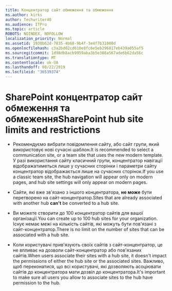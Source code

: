 ```yaml
---
title: Концентратор сайт обмеження та обмеження
ms.author: kirks
author: Techwriter40
ms.audience: ITPro
ms.topic: article
ROBOTS: NOINDEX, NOFOLLOW
localization_priority: Normal
ms.assetid: 1930b62d-7035-4b68-9b4f-3e4f7b31000d
ms.openlocfilehash: c3a2bd02cd610e8fc6e5eb296817eb439a055af5
ms.sourcegitcommit: 1d98db8acb9959aba3b5e308a567ade6b62da56c
ms.translationtype: MT
ms.contentlocale: uk-UA
ms.lasthandoff: 08/22/2019
ms.locfileid: "36539374"
---
```

# <a name="sharepoint-hub-site-limits-and-restrictions"></a><span data-ttu-id="3a764-102">SharePoint концентратор сайт обмеження та обмеження</span><span class="sxs-lookup"><span data-stu-id="3a764-102">SharePoint hub site limits and restrictions</span></span>

- <span data-ttu-id="3a764-103">Рекомендуємо вибрати повідомлення сайту, або сайт групи, який використовує нові сучасні шаблон.</span><span class="sxs-lookup"><span data-stu-id="3a764-103">It is recommended to select a communication site, or a team site that uses the new modern template.</span></span> <span data-ttu-id="3a764-104">У разі використання сайту класичний групи, концентратор навігації відображатиметься лише у сучасних сторінки і параметри сайту концентратор відображається лише на сучасних сторінок.</span><span class="sxs-lookup"><span data-stu-id="3a764-104">If you use a classic team site, the hub navigation will appear only on modern pages, and hub site settings will only appear on modern pages.</span></span>

- <span data-ttu-id="3a764-105">Сайти, які вже зв'язано з іншого концентратора, **не може** бути перетворено на сайт-концентратор.</span><span class="sxs-lookup"><span data-stu-id="3a764-105">Sites that are already associated with another hub **can't** be converted to a hub site.</span></span> 

- <span data-ttu-id="3a764-106">Ви можете створити до 100 концентратор сайтів для вашої організації.</span><span class="sxs-lookup"><span data-stu-id="3a764-106">You can create up to 100 hub sites for your organization.</span></span> <span data-ttu-id="3a764-107">Існує немає межі на кількість сайтів, які можуть бути пов'язані з сайт-концентратор.</span><span class="sxs-lookup"><span data-stu-id="3a764-107">There is no limit on the number of sites that can be associated with a hub site.</span></span>

- <span data-ttu-id="3a764-108">Коли користувачі прив'язують своїх сайтів з сайт-концентратор, це не впливає на дозволи сайт-концентратор або пов'язаних сайтів.</span><span class="sxs-lookup"><span data-stu-id="3a764-108">When users associate their sites with a hub site, it doesn't impact the permissions of either the hub site or the associated sites.</span></span> <span data-ttu-id="3a764-109">Важливо, щоб переконатися, що всі користувачі, які дозволяють асоціювати сайтів до концентратора мати дозвіл до концентратора.</span><span class="sxs-lookup"><span data-stu-id="3a764-109">It's important to make sure all users you allow to associate sites to the hub have permission to the hub.</span></span>



